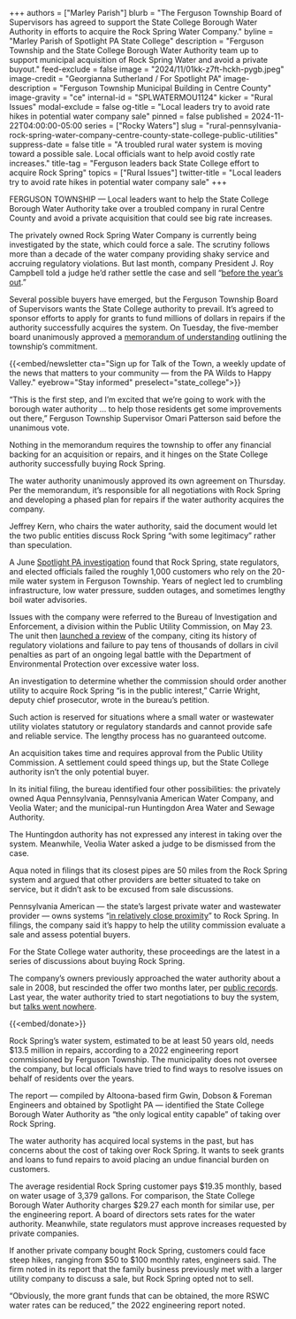 +++
authors = ["Marley Parish"]
blurb = "The Ferguson Township Board of Supervisors has agreed to support the State College Borough Water Authority in efforts to acquire the Rock Spring Water Company."
byline = "Marley Parish of Spotlight PA State College"
description = "Ferguson Township and the State College Borough Water Authority team up to support municipal acquisition of Rock Spring Water and avoid a private buyout."
feed-exclude = false
image = "2024/11/01kk-z7ft-hckh-pygb.jpeg"
image-credit = "Georgianna Sutherland / For Spotlight PA"
image-description = "Ferguson Township Municipal Building in Centre County"
image-gravity = "ce"
internal-id = "SPLWATERMOU1124"
kicker = "Rural Issues"
modal-exclude = false
og-title = "Local leaders try to avoid rate hikes in potential water company sale"
pinned = false
published = 2024-11-22T04:00:00-05:00
series = ["Rocky Waters"]
slug = "rural-pennsylvania-rock-spring-water-company-centre-county-state-college-public-utilities"
suppress-date = false
title = "A troubled rural water system is moving toward a possible sale. Local officials want to help avoid costly rate increases."
title-tag = "Ferguson leaders back State College effort to acquire Rock Spring"
topics = ["Rural Issues"]
twitter-title = "Local leaders try to avoid rate hikes in potential water company sale"
+++

FERGUSON TOWNSHIP — Local leaders want to help the State College Borough Water Authority take over a troubled company in rural Centre County and avoid a private acquisition that could see big rate increases.

The privately owned Rock Spring Water Company is currently being investigated by the state, which could force a sale. The scrutiny follows more than a decade of the water company providing shaky service and accruing regulatory violations. But last month, company President J. Roy Campbell told a judge he’d rather settle the case and sell “<a href="https://www.spotlightpa.org/statecollege/2024/11/rural-pennsylvania-rock-spring-water-company-centre-county-public-utilities-commission/">before the year’s out</a>.”

Several possible buyers have emerged, but the Ferguson Township Board of Supervisors wants the State College authority to prevail. It’s agreed to sponsor efforts to apply for grants to fund millions of dollars in repairs if the authority successfully acquires the system. On Tuesday, the five-member board unanimously approved a <a href="https://fergusontwppa.portal.civicclerk.com/event/254/files/attachment/1859">memorandum of understanding</a> outlining the township’s commitment.

{{<embed/newsletter cta="Sign up for Talk of the Town, a weekly update of the news that matters to your community — from the PA Wilds to Happy Valley." eyebrow="Stay informed" preselect="state_college">}}

“This is the first step, and I’m excited that we’re going to work with the borough water authority … to help those residents get some improvements out there,” Ferguson Township Supervisor Omari Patterson said before the unanimous vote.

Nothing in the memorandum requires the township to offer any financial backing for an acquisition or repairs, and it hinges on the State College authority successfully buying Rock Spring.

The water authority unanimously approved its own agreement on Thursday. Per the memorandum, it’s responsible for all negotiations with Rock Spring and developing a phased plan for repairs if the water authority acquires the company.

Jeffrey Kern, who chairs the water authority, said the document would let the two public entities discuss Rock Spring “with some legitimacy” rather than speculation.

A June <a href="https://www.spotlightpa.org/statecollege/2024/06/pennsylvania-rock-spring-water-company-ferguson-township-environment-utilities/">Spotlight PA investigation</a> found that Rock Spring, state regulators, and elected officials failed the roughly 1,000 customers who rely on the 20-mile water system in Ferguson Township. Years of neglect led to crumbling infrastructure, low water pressure, sudden outages, and sometimes lengthy boil water advisories.

Issues with the company were referred to the Bureau of Investigation and Enforcement, a division within the Public Utility Commission, on May 23. The unit then <a href="https://www.spotlightpa.org/statecollege/2024/09/rural-pennsylvania-rock-spring-water-company-centre-county-public-utilities-commission/">launched a review</a> of the company, citing its history of regulatory violations and failure to pay tens of thousands of dollars in civil penalties as part of an ongoing legal battle with the Department of Environmental Protection over excessive water loss.

An investigation to determine whether the commission should order another utility to acquire Rock Spring “is in the public interest,” Carrie Wright, deputy chief prosecutor, wrote in the bureau’s petition.

Such action is reserved for situations where a small water or wastewater utility violates statutory or regulatory standards and cannot provide safe and reliable service. The lengthy process has no guaranteed outcome.

An acquisition takes time and requires approval from the Public Utility Commission. A settlement could speed things up, but the State College authority isn’t the only potential buyer.

In its initial filing, the bureau identified four other possibilities: the privately owned Aqua Pennsylvania, Pennsylvania American Water Company, and Veolia Water; and the municipal-run Huntingdon Area Water and Sewage Authority.

The Huntingdon authority has not expressed any interest in taking over the system. Meanwhile, Veolia Water asked a judge to be dismissed from the case.

Aqua noted in filings that its closest pipes are 50 miles from the Rock Spring system and argued that other providers are better situated to take on service, but it didn’t ask to be excused from sale discussions.

Pennsylvania American — the state’s largest private water and wastewater provider — owns systems “<a href="https://www.puc.pa.gov/pcdocs/1854170.pdf">in relatively close proximity</a>” to Rock Spring. In filings, the company said it’s happy to help the utility commission evaluate a sale and assess potential buyers.

For the State College water authority, these proceedings are the latest in a series of discussions about buying Rock Spring.

The company’s owners previously approached the water authority about a sale in 2008, but rescinded the offer two months later, per <a href="https://www.scbwa.org/sites/default/files/pages/history_of_state_college_water_system.pdf">public records</a>. Last year, the water authority tried to start negotiations to buy the system, but <a href="https://www.spotlightpa.org/statecollege/2024/07/rural-pennsylvania-rock-spring-water-company-state-college-centre-county/">talks went nowhere</a>.

{{<embed/donate>}}

Rock Spring’s water system, estimated to be at least 50 years old, needs $13.5 million in repairs, according to a 2022 engineering report commissioned by Ferguson Township. The municipality does not oversee the company, but local officials have tried to find ways to resolve issues on behalf of residents over the years.

The report — compiled by Altoona-based firm Gwin, Dobson &amp; Foreman Engineers and obtained by Spotlight PA — identified the State College Borough Water Authority as “the only logical entity capable” of taking over Rock Spring.

The water authority has acquired local systems in the past, but has concerns about the cost of taking over Rock Spring. It wants to seek grants and loans to fund repairs to avoid placing an undue financial burden on customers.

The average residential Rock Spring customer pays $19.35 monthly, based on water usage of 3,379 gallons. For comparison, the State College Borough Water Authority charges $29.27 each month for similar use, per the engineering report. A board of directors sets rates for the water authority. Meanwhile, state regulators must approve increases requested by private companies.

If another private company bought Rock Spring, customers could face steep hikes, ranging from $50 to $100 monthly rates, engineers said. The firm noted in its report that the family business previously met with a larger utility company to discuss a sale, but Rock Spring opted not to sell.

“Obviously, the more grant funds that can be obtained, the more RSWC water rates can be reduced,” the 2022 engineering report noted.

